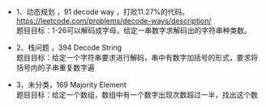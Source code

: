 - 1、动态规划 ，91 decode way ，打败11.27%的代码。https://leetcode.com/problems/decode-ways/description/    
   题目目标：1-26可以解码成字母，给定一串数字求解码出的字符串种类数。    

- 2、栈问题 ，394 Decode String    
   题目目标：给定一个字符串要求进行解码，串中有数字加括号的形式，要求将括号内的子串重复数字遍    

- 3、未分类，169 Majority Element    
   题目目标：给定一个数组，数组中有一个数字出现次数超过一半，找出这个数    
